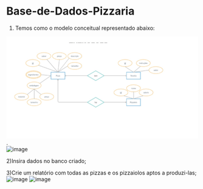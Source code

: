 # Base-de-Dados-Pizzaria

1) Temos como o modelo conceitual representado abaixo:

![Pizzaria.jpg](Pizzaria.jpg).	
![image](https://github.com/fabianor135/Base-de-Dados-Pizzaria/assets/84815028/91603144-08dc-407a-b20b-1bb66a212a5f)

2)Insira dados no banco criado;

3)Crie um relatório com todas as pizzas e os pizzaiolos aptos a produzi-las;
![image](https://github.com/fabianor135/Base-de-Dados-Pizzaria/assets/84815028/bbda41cc-7319-4a3b-a6d5-91f74eeebe14)
![image](https://github.com/fabianor135/Base-de-Dados-Pizzaria/assets/84815028/19cc2a54-dfb7-48fc-854c-4ab2b69385c6)




